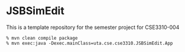 # JSBSimEdit

This is a template repository for the semester project for CSE3310-004
```
% mvn clean compile package
% mvn exec:java -Dexec.mainClass=uta.cse.cse3310.JSBSimEdit.App
```
